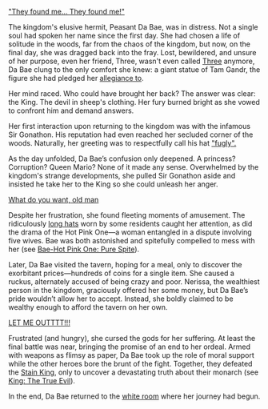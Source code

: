 ["They found me… They found me!"](https://www.youtube.com/live/t5NGryTaGqk?feature=shared\&t=248)

The kingdom's elusive hermit, Peasant Da Bae, was in distress. Not a single soul had spoken her name since the first day. She had chosen a life of solitude in the woods, far from the chaos of the kingdom, but now, on the final day, she was dragged back into the fray. Lost, bewildered, and unsure of her purpose, even her friend, Three, wasn't even called [Three](https://www.youtube.com/live/t5NGryTaGqk?feature=shared\&t=642) anymore, Da Bae clung to the only comfort she knew: a giant statue of Tam Gandr, the figure she had pledged her [allegiance to](https://www.youtube.com/live/t5NGryTaGqk?feature=shared\&t=732).

Her mind raced. Who could have brought her back? The answer was clear: the King. The devil in sheep's clothing. Her fury burned bright as she vowed to confront him and demand answers.

Her first interaction upon returning to the kingdom was with the infamous Sir Gonathon. His reputation had even reached her secluded corner of the woods. Naturally, her greeting was to respectfully call his hat ["fugly".](https://www.youtube.com/live/t5NGryTaGqk?feature=shared\&t=1249)

As the day unfolded, Da Bae’s confusion only deepened. A princess? Corruption? Queen Mario? None of it made any sense. Overwhelmed by the kingdom's strange developments, she pulled Sir Gonathon aside and insisted he take her to the King so she could unleash her anger.

[What do you want, old man](#embed:https://www.youtube.com/embed/t5NGryTaGqk?si=tcYRdht25LG-Vqye\&start=1526)

Despite her frustration, she found fleeting moments of amusement. The ridiculously [long hats](https://www.youtube.com/live/t5NGryTaGqk?feature=shared\&t=1721) worn by some residents caught her attention, as did the drama of the Hot Pink One—a woman entangled in a dispute involving five wives. Bae was both astonished and spitefully compelled to mess with her (see [Bae-Hot Pink One: Pure Spite](#edge:bae-irys-top-2-left-1)).

Later, Da Bae visited the tavern, hoping for a meal, only to discover the exorbitant prices—hundreds of coins for a single item. She caused a ruckus, alternately accused of being crazy and poor. Nerissa, the wealthiest person in the kingdom, graciously offered her some money, but Da Bae’s pride wouldn’t allow her to accept. Instead, she boldly claimed to be wealthy enough to afford the tavern on her own.

[LET ME OUTTTT!!!](#embed:https://www.youtube.com/embed/t5NGryTaGqk?si=u0uwY6JLFd-gEkPB\&start=2565)

Frustrated (and hungry), she cursed the gods for her suffering. At least the final battle was near, bringing the promise of an end to her ordeal. Armed with weapons as flimsy as paper, Da Bae took up the role of moral support while the other heroes bore the brunt of the fight. Together, they defeated the [Stain King](https://www.youtube.com/live/t5NGryTaGqk?feature=shared\&t=4028), only to uncover a devastating truth about their monarch (see [King: The True Evil](#node:king-of-libestal)).

In the end, Da Bae returned to the [white room](https://www.youtube.com/live/t5NGryTaGqk?feature=shared\&t=5760) where her journey had begun.
